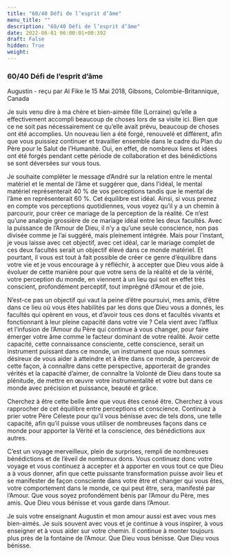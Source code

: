```yaml
---
title: "60/40 Défi de l’esprit d’âme"
menu_title: ""
description: "60/40 Défi de l’esprit d’âme"
date: 2022-06-01 06:00:01+00:392
draft: False
hidden: True
weight:
---
```

### 60/40 Défi de l’esprit d’âme

Augustin - reçu par Al Fike le 15 Mai 2018, Gibsons, Colombie-Britannique, Canada

Je suis venu dire à ma chère et bien-aimée fille (Lorraine) qu’elle a effectivement accompli beaucoup de choses lors de sa visite ici. Bien que ce ne soit pas nécessairement ce qu’elle avait prévu, beaucoup de choses ont été accomplies. Un nouveau lien a été forgé, renouvelé et différent, afin que vous puissiez continuer et travailler ensemble dans le cadre du Plan du Père pour le Salut de l’Humanité. Oui, en effet, de nombreux liens et idées ont été forgés pendant cette période de collaboration et des bénédictions se sont déversées sur vous tous.

Je souhaite compléter le message d’André sur la relation entre le mental matériel et le mental de l’âme et suggérer que, dans l’idéal, le mental matériel représenterait 40 % de vos perceptions tandis que le mental de l’âme en représenterait 60 %. Cet équilibre est idéal. Ainsi, si vous prenez en compte vos perceptions quotidiennes, vous voyez qu’il y a un chemin à parcourir, pour créer ce mariage de la perception de la réalité. Ce n’est qu’une analogie grossière de ce mariage idéal entre les deux facultés. Avec la puissance de l’Amour de Dieu, il n’y a qu’une seule conscience, non pas divisée comme je l’ai suggéré, mais pleinement intégrée. Mais pour l’instant, je vous laisse avec cet objectif, avec cet idéal, car le mariage complet de ces deux facultés serait un objectif élevé dans ce monde matériel. Et pourtant, il vous est tout à fait possible de créer ce genre d’équilibre dans votre vie et je vous encourage à y réfléchir, à accepter que Dieu vous aide à évoluer de cette manière pour que votre sens de la réalité et de la vérité, votre perception du monde, en viennent à un lieu qui soit en effet très conscient, profondément perceptif, tout imprégné d’Amour et de joie.

N’est-ce pas un objectif qui vaut la peine d’être poursuivi, mes amis, d’être dans ce lieu où vous êtes habilités par les dons que Dieu vous a donnés, les facultés qui opèrent en vous, et d’avoir tous ces dons et facultés vivants et fonctionnant à leur pleine capacité dans votre vie ? Cela vient avec l’afflux et l’infusion de l’Amour du Père qui continue à vous changer, pour faire émerger votre âme comme le facteur dominant de votre réalité. Avoir cette capacité, cette connaissance consciente, cette conscience, serait un instrument puissant dans ce monde, un instrument que nous sommes désireux de vous aider à atteindre et à être dans ce monde, à percevoir de cette façon, à connaître dans cette perspective, apporterait de grandes vérités et la capacité d’aimer, de connaître la Volonté de Dieu dans toute sa plénitude, de mettre en œuvre votre instrumentalité et votre but dans ce monde avec précision et puissance, beauté et grâce.

Cherchez à être cette belle âme que vous êtes censé être. Cherchez à vous rapprocher de cet équilibre entre perceptions et conscience. Continuez à prier votre Père Céleste pour qu’il vous bénisse avec de tels dons, une telle capacité, afin qu’il puisse vous utiliser de nombreuses façons dans ce monde pour apporter la Vérité et la conscience, des bénédictions aux autres.

C’est un voyage merveilleux, plein de surprises, rempli de nombreuses bénédictions et de l’éveil de nombreux dons. Vous continuez donc votre voyage et vous continuez à accepter et à apporter en vous tout ce que Dieu a à vous donner, afin que cette puissante transformation puisse avoir lieu et se manifester de façon consciente dans votre être et changer qui vous êtes, votre comportement dans le monde, ce qui peut être, sera, manifesté par l’Amour. Que vous soyez profondément bénis par l’Amour du Père, mes amis. Que Dieu vous bénisse et vous garde dans l’Amour.

Je suis votre enseignant Augustin et mon amour aussi est avec vous mes bien-aimés. Je suis souvent avec vous et je continue à vous inspirer, à vous enseigner et à vous aider sur votre chemin. Il continue à monter toujours plus près de la fontaine de l’Amour. Que Dieu vous bénisse. Que Dieu vous bénisse.



